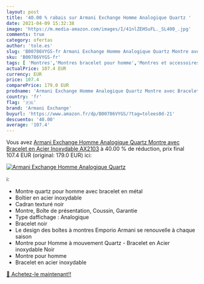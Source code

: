 ```yaml
---
layout: post
title: '40.00 % rabais sur Armani Exchange Homme Analogique Quartz '
date: 2021-04-09 15:32:38
image: 'https://m.media-amazon.com/images/I/41nlZEHSuFL._SL400_.jpg'
comments: true
category: ofertas
author: 'tole.es'
slug: 'B00786VYGS-fr Armani Exchange Homme Analogique Quartz Montre avec...'
sku: 'B00786VYGS-fr'
tags: [ 'Montres','Montres bracelet pour homme','Montres et accessoires','Montres homme','armani exchange', ]
actualPrice: 107.4 EUR
currency: EUR
price: 107.4
comparePrice: 179.0 EUR
prodname: 'Armani Exchange Homme Analogique Quartz Montre avec Bracelet en Acier Inoxydable AX2103'
country: 'fr'
flag: '🇫🇷'
brand: 'Armani Exchange'
buyurl: 'https://www.amazon.fr/dp/B00786VYGS/?tag=tolees0d-21'
descuento: '40.00'
average: '107.4'
---
```


Vous avez [Armani Exchange Homme Analogique Quartz Montre avec Bracelet en Acier Inoxydable AX2103](https://www.amazon.fr/dp/B00786VYGS/?tag=tolees0d-21)  à  40.00 % de réduction, prix final  107.4 EUR (original: 179.0 EUR) ici:

[![Armani Exchange Homme Analogique Quartz ](https://m.media-amazon.com/images/I/41nlZEHSuFL._SL400_.jpg)](https://www.amazon.fr/dp/B00786VYGS/?tag=tolees0d-21)

ℹ️:

- Montre quartz pour homme avec bracelet en métal
- Boîtier en acier inoxydable
- Cadran texturé noir
- Montre, Boîte de présentation, Coussin, Garantie
- Type daffichage : Analogique
- Bracelet noir
- Le design des boîtes à montres Emporio Armani se renouvelle à chaque saison
- Montre pour Homme à mouvement Quartz - Bracelet en Acier inoxydable Noir
- Montre pour homme
- Bracelet en acier inoxydable

[🛒 Achetez-le maintenant!!](https://www.amazon.fr/dp/B00786VYGS/?tag=tolees0d-21)
